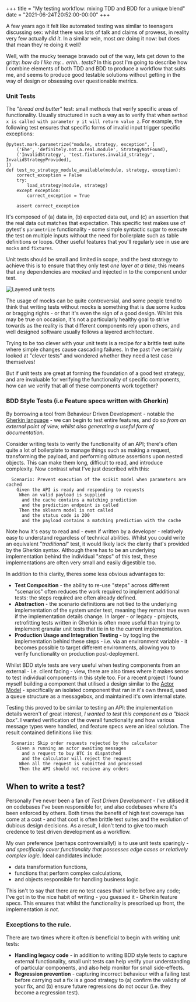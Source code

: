 +++
title = "My testing workflow: mixing TDD and BDD for a unique blend"
date = "2021-06-24T20:52:00-00:00"
+++

A few years ago it felt like automated testing was similar to teenagers discussing sex: whilst there was lots of talk and claims of prowess, in reality very few actually *did it*. In a similar vein, most *are* doing it now: but does that mean they're doing it well?

Well, with the mucky teenage bravado out of the way, lets get down to the gritty: *how do I like my... erhh.. tests?* In this post I'm going to describe how I combine elements of both TDD and BDD to produce a workflow that suits me, and seems to produce good testable solutions without getting in the way of design or obsessing over questionable metrics.

### Unit Tests

The "*bread and butter*" test: small methods that verify specific areas of functionality. Usually structured in such a way as to verify that when `method x is called with parameter y it will return value z`. For example, the following test ensures that specific forms of invalid input trigger specific exceptions:

```
@pytest.mark.parametrize("module, strategy, exception", [
    ('Ehe', 'definitely.not.a.real.module', StrategyNotFound),
    ('InvalidStrategy', 'test.fixtures.invalid_strategy', InvalidStrategyProvided),
])
def test_no_strategy_module_available(module, strategy, exception):
    correct_exception = False
    try:
        load_strategy(module, strategy)
    except exception:
        correct_exception = True
    
    assert correct_exception
```

It's composed of (a) data in, (b) expected data out, and (c) an assertion that the real data out matches that expectation. This specific test makes use of pytest's `parametrize` functionality - some simple syntactic sugar to execute the test on multiple inputs without the need for boilerplate such as table definitions or loops. Other useful features that you'll regularly see in use are `mocks` and `fixtures`.

Unit tests should be small and limited in scope, and the best strategy to achieve this is to ensure that they only test *one layer at a time*; this means that any dependencies are *mocked* and injected in to the component under test.

<p><img style="max-width:100%" src="/code/tdd-layers.png" alt="Layered unit tests"></p>

The usage of mocks can be quite controversial, and some people tend to think that writing tests without mocks is something that is due some kudos or bragging rights - or that it's even the sign of a good design. Whilst this may be true on occasion, it's not a particularly healthy goal to strive towards as the reality is that different components rely upon others, and well designed software usually follows a layered architecture.

Trying to be too clever with your unit tests is a recipe for a brittle test suite where simple changes cause cascading failures. In the past I've certainly looked at "clever tests" and wondered whether they need a test case themselves!

But if unit tests are great at forming the foundation of a good test strategy, and are invaluable for verifying the functionality of specific components, how can we verify that all of these components work together?


### BDD Style Tests (i.e Feature specs written with Gherkin)

By borrowing a tool from Behaviour Driven Development - notable the [Gherkin language](https://cucumber.io/docs/gherkin/) - we can begin to test entire features, and do so *from an external point of view, whilst also generating a useful form of documentation*.

Consider writing tests to verify the functionality of an API; there's often quite a lot of boilerplate to manage things such as making a request, transforming the payload, and performing obtuse assertions upon nested objects. This can make them long, difficult to read, and introduce complexity. Now contrast what I've just described with this:


```
  Scenario: Prevent execution of the scikit model when parameters are cached
    Given the API is ready and responding to requests
     When an valid payload is supplied
      and the cache contains a matching prediction
      and the prediction endpoint is called
     Then the sklearn model is not called
      and the status code is 200
      and the payload contains a matching prediction with the cache
```

Note how it's easy to read and - even if written by a developer - relatively easy to understand regardless of technical abilities. Whilst you could write an equivalent "*traditional*" test, it would likely lack the clarity that's provided by the Gherkin syntax. Although there has to be an underlying implementation behind the individual "*steps*" of this test, these implementations are often very small and easily digestible too.

In addition to this clarity, theres some less obvious advantages to:

- **Test Composition** - the ability to re-use "steps" across different "scenarios" often reduces the work required to implement additional tests: the steps required are often already defined.
- **Abstraction** - the scenario definitions are not tied to the underlying implementation of the system under test, meaning they remain true even if the implementation details change. In larger - or legacy - projects, retrofitting tests written in Gherkin is often more useful than trying to implement granular unit tests that tie in to the current implementation.
- **Production Usage and Integration Testing** - by toggling the implementation behind these steps - i.e. via an environment variable - it becomes possible to target different environments, allowing you to verify functionality on production post-deployment. 

Whilst BDD style tests are very useful when testing components from an external - i.e. client facing - view, there are also times where it makes sense to test individual components in this style too.  For a recent project I found myself building a component that utilised a design similar to the [Actor Model](https://en.wikipedia.org/wiki/Actor_model) - specifically an isolated component that ran in it's own thread, used a queue structure as a messagebox, and maintained it's own internal state.

Testing this proved to be similar to testing an API: the implementation details weren't of great interest, *I wanted to test this component as a "black box"*. I wanted verification of the overall functionality and how various message types were handled, and feature specs were an ideal solution. The result contained definitions like this:

```
  Scenario: Skip order requests rejected by the calculator
    Given a running an actor awaiting messages
      and a request to buy BTC is dispatched
      and the calculator will reject the request
     When all the request is submitted and processed
     Then the API should not recieve any orders
```

## When to write a test?

Personally I've never been a fan of *Test Driven Development* - I've utilised it on codebases I've been responsible for, and also codebases where it's been enforced by others. Both times the benefit of high test coverage has come at a cost - and that cost is often brittle test suites and the evolution of dubious design decisions. As a result, I don't tend to give too much credence to test driven development as a workflow.

My own preference (perhaps controversially!) is to use unit tests sparingly - *and specifically cover functionality that possesses edge cases or relatively complex logic*. Ideal candidates include:

- data transformation functions,
- functions that perform complex calculations,
- and objects responsible for handling business logic.

This isn't to say that there are no test cases that I write before any code; I've got in to the nice habit of writing - you guessed it - Gherkin feature specs. This ensures that whilst the functionality is prescribed up front, the implementation *is not*.

### Exceptions to the rule.

There are two times where it often *is* beneficial to begin with writing unit tests:

- **Handling legacy code** - in addition to writing BDD style tests to capture external functionality, small unit tests can help verify your understanding of particular components, and also help monitor for small side-effects.
- **Regression prevention** - capturing incorrect behaviour with a failing test before carrying out a fix is a good strategy to (a) confirm the validity of your fix, and (b) ensure future regressions do not occur (i.e. they become a regression test).

